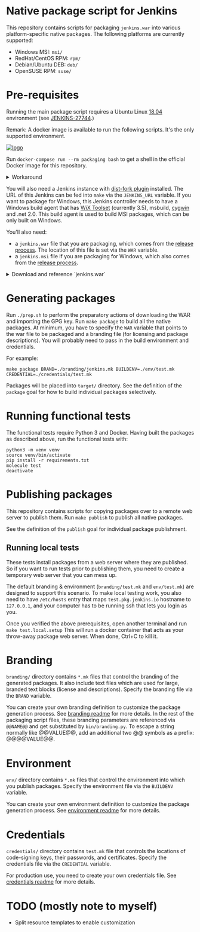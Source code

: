 # Native package script for Jenkins

This repository contains scripts for packaging `jenkins.war` into various platform-specific native packages.
The following platforms are currently supported:

  * Windows MSI: `msi/`
  * RedHat/CentOS RPM: `rpm/`
  * Debian/Ubuntu DEB: `deb/`
  * OpenSUSE RPM: `suse/`

# Pre-requisites
Running the main package script requires a Ubuntu Linux [18.04](https://releases.ubuntu.com/18.04/) environment (see [JENKINS-27744](https://issues.jenkins-ci.org/browse/JENKINS-27744).)

Remark:
A docker image is available to run the following scripts. It's the only supported environment.

[![logo](https://img.shields.io/docker/pulls/jenkinsciinfra/packaging?label=jenkinsciinfra%2Fpackaging&logo=docker&logoColor=white)](https://hub.docker.com/r/jenkinsciinfra/packaging)

Run `docker-compose run --rm packaging bash` to get a shell in the official Docker image for this repository.

<details><summary>Workaround</summary>
<p>
If your machine doesn't run this mandatory version of Ubuntu Linux, you can use these scripts within a VM or with the provided Docker image.
The use of the Docker image is <a href="https://github.com/jenkinsci/packaging/issues/314#issuecomment-1145088927">not compulsory</a> but any other environment is not supported.

Run `make setup` to install (most of the) necessary tools. Alternatively you can manually install the following onto a base install of Ubuntu:
* make
* unzip
* devscripts
* debhelper
* rpm
* expect
* createrepo-c
* ruby
  * net-sftp  (`gem install net-sftp`)
* maven
* java

</p>
</details> 

You will also need a Jenkins instance with [dist-fork plugin](https://wiki.jenkins-ci.org/display/JENKINS/DistFork+Plugin)
installed. The URL of this Jenkins can be fed into `make` via the `JENKINS_URL` variable.
If you want to package for Windows, this Jenkins controller needs to have a Windows build agent that has [WiX Toolset](http://wixtoolset.org/) (currently 3.5), msbuild, [cygwin](https://www.cygwin.com/) and .net 2.0. This build agent is used to build MSI packages, which
can be only built on Windows.

You'll also need:
 * a `jenkins.war` file that you are packaging, which comes from the [release process](https://www.jenkins.io/download/).
The location of this file is set via the `WAR` variable. 
 * a `jenkins.msi` file if you are packaging for Windows, which also comes from the [release process](https://www.jenkins.io/download/thank-you-downloading-windows-installer).

<details><summary>Download and reference `jenkins.war`</summary><p>

```bash
curl https://get.jenkins.io/war-stable/2.332.3/jenkins.war --output jenkins.war
# or  jv download
export WAR=/srv/releases/jenkins/jenkins.war
# if you want to build for windows
curl https://get.jenkins.io/windows-stable/2.332.3/jenkins.msi --output jenkins.msi
export MSI=/srv/releases/jenkins/jenkins.msi
```

</p></details>

# Generating packages
Run `./prep.sh` to perform the preparatory actions of downloading the WAR and importing the GPG key.
Run `make package` to build all the native packages.
At minimum, you have to specify the `WAR` variable that points to the war file to be packaged and a branding file (for licensing and package descriptions).
You will probably need to pass in the build environment and credentials.

For example:
```shell
make package BRAND=./branding/jenkins.mk BUILDENV=./env/test.mk CREDENTIAL=./credentials/test.mk
```

Packages will be placed into `target/` directory.
See the definition of the `package` goal for how to build individual packages selectively.

# Running functional tests

The functional tests require Python 3 and Docker.
Having built the packages as described above, run the functional tests with:

```shell
python3 -m venv venv
source venv/bin/activate
pip install -r requirements.txt
molecule test
deactivate
```

# Publishing packages
This repository contains scripts for copying packages over to a remote web server to publish them.
Run `make publish` to publish all native packages.

See the definition of the `publish` goal for individual package publishment.

## Running local tests
These tests install packages from a web server where they are published. So if you want to
run tests prior to publishing them, you need to create a temporary web server that you can mess up.

The default branding & environment (`branding/test.mk` and `env/test.mk`) are designed to support
this scenario. To make local testing work, you also need to have `/etc/hosts` entry that maps
`test.pkg.jenkins.io` hostname to `127.0.0.1`, and your computer has to be running ssh that
lets you login as you.

Once you verified the above prerequisites, open another terminal and run `make test.local.setup`
This will run a docker container that acts as your throw-away package web server. When done, Ctrl+C
to kill it.

# Branding
`branding/` directory contains `*.mk` files that control the branding of the generated packages.
It also include text files which are used for large, branded text blocks (license and descriptions).
Specify the branding file via the `BRAND` variable.

You can create your own branding definition to customize the package generation process.
See [branding readme](branding/README.md) for more details. In the rest of the packaging script files,
these branding parameters are referenced via `@@NAME@@` and get substituted by `bin/branding.py`.
To escape a string normally like @@VALUE@@, add an additional two @@ symbols as a prefix: @@@@VALUE@@.

# Environment
`env/` directory contains `*.mk` files that control the environment into which
you publish packages.  Specify the environment file via the `BUILDENV` variable.

You can create your own environment definition to customize the package generation process.
See [environment readme](env/README.md) for more details.

# Credentials
`credentials/` directory contains `test.mk` file that controls the locations of code-signing keys,
their passwords, and certificates. Specify the credentials file via the `CREDENTIAL` variable.

For production use, you need to create your own credentials file. See [credentials readme](credentials/README.md)
for more details.

# TODO (mostly note to myself)
* Split resource templates to enable customization
